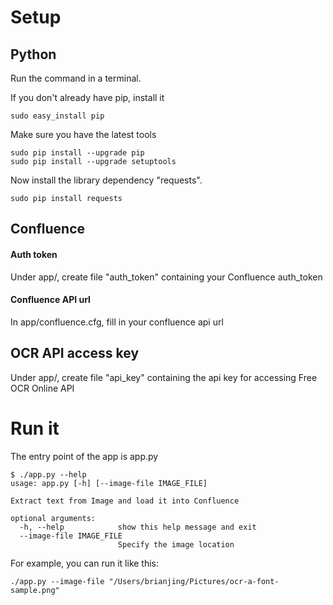 
# Setup
## Python
Run the command in a terminal.

If you don't already have pip, install it
```
sudo easy_install pip
```
Make sure you have the latest tools
```
sudo pip install --upgrade pip
sudo pip install --upgrade setuptools
```
Now install the library dependency "requests".
```
sudo pip install requests
```
## Confluence
#### Auth token
Under app/, create file "auth_token" containing your Confluence auth_token
#### Confluence API url
In app/confluence.cfg, fill in your confluence api url
## OCR API access key
Under app/, create file "api_key" containing the api key for accessing Free OCR Online API

# Run it
The entry point of the app is app.py
```
$ ./app.py --help
usage: app.py [-h] [--image-file IMAGE_FILE]

Extract text from Image and load it into Confluence

optional arguments:
  -h, --help            show this help message and exit
  --image-file IMAGE_FILE
                        Specify the image location
```
For example, you can run it like this:
```
./app.py --image-file "/Users/brianjing/Pictures/ocr-a-font-sample.png"
```
